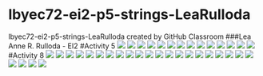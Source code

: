 # lbyec72-ei2-p5-strings-LeaRulloda
lbyec72-ei2-p5-strings-LeaRulloda created by GitHub Classroom
###Lea Anne R. Rulloda - EI2
#Activity 5
![](1.PNG)
![](2.PNG)
![](3.PNG)
![](4.PNG)
![](5.PNG)
![](6.PNG)
![](7.PNG)
![](8.PNG)
![](9.PNG)
![](10.PNG)
![](11.PNG)
![](12.PNG)
![](13.PNG)
![](14.PNG)
#Activity 8
![](51.PNG)
![](52.PNG)
![](53.PNG)
![](54.PNG)
![](55.PNG)
![](56.PNG)
![](57.PNG)
![](58.PNG)
![](59.PNG)
![](510.PNG)
![](518.PNG)
![](517.PNG)
![](518.PNG)
![](519.PNG)
![](520.PNG)
![](521.PNG)
![](518.PNG)
![](522.PNG)
![](518.PNG)
![](523.PNG)
![](511.PNG)
![](512.PNG)
![](513.PNG)
![](514.PNG)
![](515.PNG)
